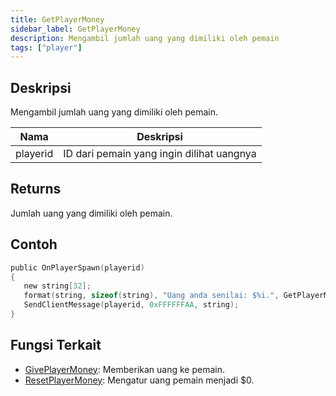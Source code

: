 ```yaml
---
title: GetPlayerMoney
sidebar_label: GetPlayerMoney
description: Mengambil jumlah uang yang dimiliki oleh pemain
tags: ["player"]
---
```


## Deskripsi

Mengambil jumlah uang yang dimiliki oleh pemain.

| Nama     | Deskripsi                               |
| -------- | ----------------------------------------- |
| playerid | ID dari pemain yang ingin dilihat uangnya |

## Returns

Jumlah uang yang dimiliki oleh pemain.

## Contoh

```c
public OnPlayerSpawn(playerid)
{
   new string[32];
   format(string, sizeof(string), "Uang anda senilai: $%i.", GetPlayerMoney(playerid));
   SendClientMessage(playerid, 0xFFFFFFAA, string);
}
```

## Fungsi Terkait

- [GivePlayerMoney](GivePlayerMoney): Memberikan uang ke pemain.
- [ResetPlayerMoney](ResetPlayerMoney): Mengatur uang pemain menjadi \$0.
